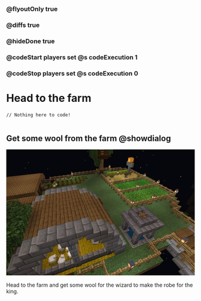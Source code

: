 ### @flyoutOnly true
### @diffs true
### @hideDone true
### @codeStart players set @s codeExecution 1
### @codeStop players set @s codeExecution 0

# Head to the farm

```template
// Nothing here to code!
```

```ghost
```

## Get some wool from the farm @showdialog

![Farm](https://raw.githubusercontent.com/CausewayDigital/Minecraft-EE-MakeCode/refs/heads/master/tutorials/python-islands/island-3/wizard/farm.jpg)

Head to the farm and get some wool for the wizard to make the robe for the king.
```spy

```